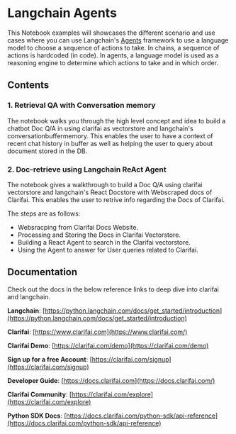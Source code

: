 
# Langchain Agents

This Notebook examples will showcases the different scenario and use cases where you can use Langchain's [Agents](https://python.langchain.com/docs/modules/agents/) framework
to use a language model to choose a sequence of actions to take. In chains, a sequence of actions is hardcoded (in code).
In agents, a language model is used as a reasoning engine to determine which actions to take and in which order.

## Contents
### 1. Retrieval QA with Conversation memory

The notebook walks you through the high level concept and idea to build a chatbot Doc Q/A in using clarifai as vectorstore and langchain's conversationbuffermemory. This enables the user to have a context of recent chat history in buffer as well as helping the user to query about document stored in the DB.

### 2. Doc-retrieve using Langchain ReAct Agent

The notebook gives a walkthrough to build a Doc Q/A using clarifai vectorstore and langchain's React Docstore with Webscraped docs of Clarifai. This enables the user to retrive info regarding the Docs of Clarifai.

The steps are as follows:

- Websracping from Clarifai Docs Website.
- Processing and Storing the Docs in Clarifai Vectorstore.
- Building a React Agent to search in the Clarifai vectorstore.
- Using the Agent to answer for User queries related to Clarifai.




















## Documentation
Check out the docs in the below reference links to deep dive into clarifai and langchain.

**Langchain**: [https://python.langchain.com/docs/get_started/introduction](https://python.langchain.com/docs/get_started/introduction)

**Clarifai**: [https://www.clarifai.com](https://www.clarifai.com/)

**Clarifai Demo**: [https://clarifai.com/demo](https://clarifai.com/demo)

**Sign up for a free Account**: [https://clarifai.com/signup](https://clarifai.com/signup)

**Developer Guide**: [https://docs.clarifai.com](https://docs.clarifai.com/)

**Clarifai Community**: [https://clarifai.com/explore](https://clarifai.com/explore)

**Python SDK Docs**: [https://docs.clarifai.com/python-sdk/api-reference](https://docs.clarifai.com/python-sdk/api-reference)
